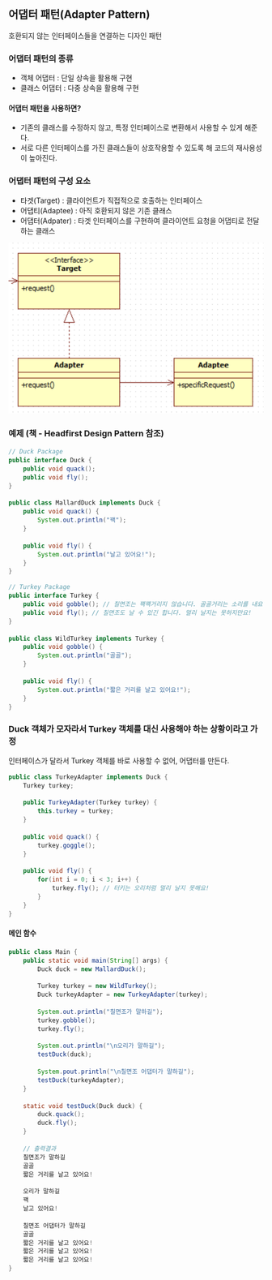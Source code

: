 ## **어댑터 패턴(Adapter Pattern)**
호환되지 않는 인터페이스들을 연결하는 디자인 패턴

### 어댑터 패턴의 종류
- 객체 어댑터 : 단일 상속을 활용해 구현
- 클래스 어댑터 : 다중 상속을 활용해 구현

#### 어댑터 패턴을 사용하면?
- 기존의 클래스를 수정하지 않고, 특정 인터페이스로 변환해서 사용할 수 있게 해준다.
- 서로 다른 인터페이스를 가진 클래스들이 상호작용할 수 있도록 해 코드의 재사용성이 높아진다.

### 어댑터 패턴의 구성 요소
- 타겟(Target) : 클라이언트가 직접적으로 호출하는 인터페이스
- 어댑티(Adaptee) : 아직 호환되지 않은 기존 클래스
- 어댑터(Adpater) : 타겟 인터페이스를 구현하여 클라이언트 요청을 어댑티로 전달하는 클래스

![Adatper](../Images/adapter.png)

### 예제 (책 - Headfirst Design Pattern 참조)
```java
// Duck Package
public interface Duck {
    public void quack();
    public void fly();
}

public class MallardDuck implements Duck {
    public void quack() {
        System.out.println("꽥");
    }

    public void fly() {
        System.out.println("날고 있어요!");
    }
}
```
```java
// Turkey Package
public interface Turkey {
    public void gobble(); // 칠면조는 꽥꽥거리지 않습니다. 골골거리는 소리를 내요!
    public void fly(); // 칠면조도 날 수 있긴 합니다. 멀리 날지는 못하지만요!
}

public class WildTurkey implements Turkey {
    public void gobble() {
        System.out.println("골골");
    }

    public void fly() {
        System.out.println("짧은 거리를 날고 있어요!");
    }
}
```

### Duck 객체가 모자라서 Turkey 객체를 대신 사용해야 하는 상황이라고 가정
인터페이스가 달라서 Turkey 객체를 바로 사용할 수 없어, 어댑터를 만든다.

```java
public class TurkeyAdapter implements Duck {
    Turkey turkey;

    public TurkeyAdapter(Turkey turkey) {
        this.turkey = turkey;
    }

    public void quack() {
        turkey.goggle();
    }

    public void fly() {
        for(int i = 0; i < 3; i++) {
            turkey.fly(); // 터키는 오리처럼 멀리 날지 못해요!
        }
    }
}
```

#### 메인 함수
```java
public class Main {
    public static void main(String[] args) {
        Duck duck = new MallardDuck();

        Turkey turkey = new WildTurkey();
        Duck turkeyAdapter = new TurkeyAdapter(turkey);

        System.out.println("칠면조가 말하길");
        turkey.gobble();
        turkey.fly();

        System.out.println("\n오리가 말하길");
        testDuck(duck);

        System.pout.println("\n칠면조 어댑터가 말하길");
        testDuck(turkeyAdapter);
    }

    static void testDuck(Duck duck) {
        duck.quack();
        duck.fly();
    }

    // 출력결과
    칠면조가 말하길
    골골
    짧은 거리를 날고 있어요!

    오리가 말하길
    꽥
    날고 있어요!

    칠면조 어댑터가 말하길
    골골
    짧은 거리를 날고 있어요!
    짧은 거리를 날고 있어요!
    짧은 거리를 날고 있어요!
}
```